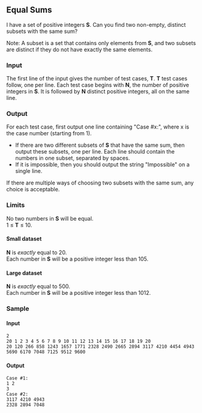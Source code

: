 Equal Sums
---

I have a set of positive integers  **S**. Can you find two non-empty, distinct subsets with the same sum?

Note: A subset is a set that contains only elements from  **S**, and two subsets are distinct if they do not have exactly the same elements.

### Input

The first line of the input gives the number of test cases,  **T**.  **T**  test cases follow, one per line. Each test case begins with  **N**, the number of positive integers in  **S**. It is followed by  **N**  distinct positive integers, all on the same line.

### Output

For each test case, first output one line containing "Case #x:", where x is the case number (starting from 1).

-   If there are two different subsets of  **S**  that have the same sum, then output these subsets, one per line. Each line should contain the numbers in one subset, separated by spaces.
-   If it is impossible, then you should output the string "Impossible" on a single line.

If there are multiple ways of choosing two subsets with the same sum, any choice is acceptable.

### Limits

No two numbers in  **S**  will be equal.  
1 ≤  **T**  ≤ 10.  

#### Small dataset

**N**  is  _exactly_  equal to 20.  
Each number in  **S**  will be a positive integer less than 105.  

#### Large dataset

**N**  is  _exactly_  equal to 500.  
Each number in  **S**  will be a positive integer less than 1012.  

### Sample

#### Input
    2
    20 1 2 3 4 5 6 7 8 9 10 11 12 13 14 15 16 17 18 19 20
    20 120 266 858 1243 1657 1771 2328 2490 2665 2894 3117 4210 4454 4943 5690 6170 7048 7125 9512 9600

#### Output
    Case #1:
    1 2
    3
    Case #2:
    3117 4210 4943
    2328 2894 7048


